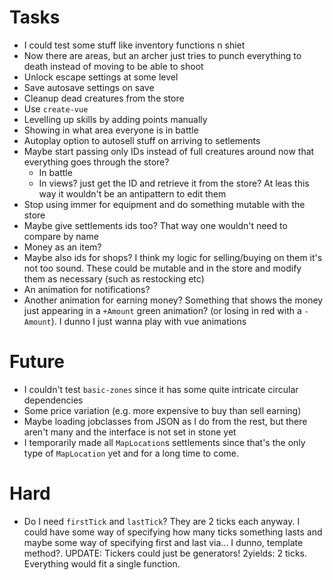 # Tasks
* I could test some stuff like inventory functions n shiet
* Now there are areas, but an archer just tries to punch everything to death instead of moving to be able to shoot
* Unlock escape settings at some level
* Save autosave settings on save
* Cleanup dead creatures from the store
* Use `create-vue`
* Levelling up skills by adding points manually
* Showing in what area everyone is in battle
* Autoplay option to autosell stuff on arriving to setlements
* Maybe start passing only IDs instead of full creatures around now that everything goes through the store?
  * In battle
  * In views? just get the ID and retrieve it from the store? At leas this way it wouldn't be an antipattern to edit them
* Stop using immer for equipment and do something mutable with the store
* Maybe give settlements ids too? That way one wouldn't need to compare by name
* Money as an item?
* Maybe also ids for shops? I think my logic for selling/buying on them it's not too sound. These could be mutable and in the store and modify them as necessary (such as restocking etc)
* An animation for notifications?
* Another animation for earning money? Something that shows the money just appearing in a `+Amount` green animation? (or losing in red with a `-Amount`). I dunno I just wanna play with vue animations

# Future
* I couldn't test `basic-zones` since it has some quite intricate circular dependencies
* Some price variation (e.g. more expensive to buy than sell earning)
* Maybe loading jobclasses from JSON as I do from the rest, but there aren't many and the interface is not set in stone yet
* I temporarily made all `MapLocation`s settlements since that's the only type of `MapLocation` yet and for a long time to come.

# Hard
* Do I need `firstTick` and `lastTick`? They are 2 ticks each anyway. I could have some way of specifying how many ticks something lasts and maybe some way of specifying first and last via... I dunno, template method?. UPDATE: Tickers could just be generators! 2yields: 2 ticks. Everything would fit a single function.
